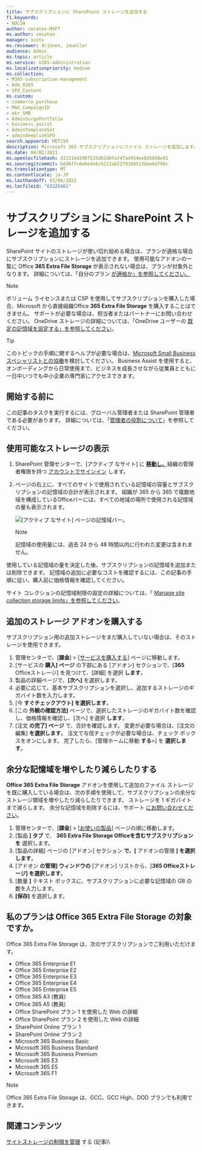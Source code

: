 ```yaml
---
title: サブスクリプションに SharePoint ストレージを追加する
f1.keywords:
- NOCSH
author: cmcatee-MSFT
ms.author: cmcatee
manager: scotv
ms.reviewer: drjones, jmueller
audience: Admin
ms.topic: article
ms.service: o365-administration
ms.localizationpriority: medium
ms.collection:
- M365-subscription-management
- Adm_O365
- SPO_Content
ms.custom:
- commerce_purchase
- MAX_CampaignID
- okr_SMB
- AdminSurgePortfolio
- business_assist
- AdminTemplateSet
- admindeeplinkSPO
search.appverid: MET150
description: Microsoft 365 サブスクリプションにファイル ストレージを追加します。 追加のファイル ストレージを使用すると、SharePoint にさらに多くのコンテンツを格納できます。
ms.date: 04/02/2021
ms.openlocfilehash: d3321643907535d01d0fa747ad454ee8d5898e91
ms.sourcegitcommit: bdd6ffc6ebe4e6cb212ab22793d9513dae6d798c
ms.translationtype: MT
ms.contentlocale: ja-JP
ms.lasthandoff: 03/08/2022
ms.locfileid: "63325461"
---
```

# <a name="add-more-sharepoint-storage-to-your-subscription"></a>サブスクリプションに SharePoint ストレージを追加する
SharePoint サイトのストレージが使い切れ始める場合は、プランが適格な場合にサブスクリプションにストレージを追加できます。 使用可能なアドオンの一覧に Office **365 Extra File Storage** が表示されない場合は、プランが対象外となります。 詳細については、「自分のプラン [が適格か」を参照してください。](#is-my-plan-eligible-for-office-365-extra-file-storage)

> [!NOTE]
> ボリューム ライセンスまたは CSP を使用してサブスクリプションを購入した場合、Microsoft から直接組織Office **365 Extra File Storage** を購入することはできません。 サポートが必要な場合は、担当者またはパートナーにお問い合わせください。
> OneDrive ストレージの詳細については、「OneDrive ユーザーの [既定の記憶域を設定する」を参照してください](/onedrive/set-default-storage-space)。

> [!TIP]
> このトピックの手順に関するヘルプが必要な場合は、[Microsoft Small Business スペシャリストとの協働](https://go.microsoft.com/fwlink/?linkid=2186871)を検討してください。 Business Assist を使用すると、オンボーディングから日常使用まで、ビジネスを成長させながら従業員とともに一日中いつでも中小企業の専門家にアクセスできます。

## <a name="before-you-begin"></a>開始する前に

この記事のタスクを実行するには、グローバル管理者または SharePoint 管理者である必要があります。 詳細については、「[管理者の役割について](../admin/add-users/about-admin-roles.md)」を参照してください。

## <a name="view-available-storage"></a>使用可能なストレージの表示

1. SharePoint 管理センターで、[アクティブ なサイト] に <a href="https://go.microsoft.com/fwlink/?linkid=2185220" target="_blank">**移動し、**</a>組織の管理者権限を持つ [アカウントでサインイン](/sharepoint/sharepoint-admin-role) します。

2. ページの右上に、すべてのサイトで使用されている記憶域の容量とサブスクリプションの記憶域の合計が表示されます。 組織が 365 から 365 で複数地域を構成しているOfficeバーには、すべての地域の場所で使用される記憶域の量も表示されます。

   ![[アクティブ なサイト] ページの記憶域バー。](/sharepoint/sharepointonline/media/active-sites-storage-bar.png)

   > [!NOTE]
   > 記憶域の使用量には、過去 24 から 48 時間以内に行われた変更は含まれません。

使用している記憶域の量を決定した後、サブスクリプションの記憶域を追加または削除できます。 記憶域の追加に必要なコストを確認するには、この記事の手順に従い、購入前に価格情報を確認してください。
  
サイト コレクションの記憶域制限の設定の詳細については、「 [Manage site collection storage limits」を参照してください](/sharepoint/manage-site-collection-storage-limits)。
  
## <a name="buy-the-extra-storage-add-on"></a>追加のストレージ アドオンを購入する

サブスクリプション用の追加ストレージをまだ購入していない場合は、そのストレージを使用できます。

1. 管理センターで、[**課金**] \> [<a href="https://go.microsoft.com/fwlink/p/?linkid=868433" target="_blank">サービスを購入する</a>] ページに移動します。
2. [サービスの **購入] ページ** の下部にある [アドオン] セクションで、[**365** Officeストレージ] を見つけて、[詳細] を選択 **します**。
3. 製品の詳細ページで、**[次へ]** を選択します。
4. 必要に応じて、基本サブスクリプションを選択し、追加するストレージのギガバイト数を入力します。
5. [今 **すぐチェックアウト] を選択します**。
6. [この **外観の確認方法]** ページで、選択したストレージのギガバイト数を確認し、価格情報を確認し、[次へ] を選択 **します**。
7. [注文 **の完了] ページ** で、合計を確認します。 変更が必要な場合は、[注文の編集] **を選択します**。 注文で与信チェックが必要な場合は、チェック ボックスをオンにします。 完了したら、[管理ホームに移動 **する**\>] を **選択します**。

## <a name="increase-or-decrease-your-extra-storage"></a>余分な記憶域を増やしたり減らしたりする

**Office 365 Extra File Storage** アドオンを使用して追加のファイル ストレージを既に購入している場合は、次の手順を使用して、サブスクリプションの余分なストレージ領域を増やしたり減らしたりできます。 ストレージを 1 ギガバイトまで減らします。 余分な記憶域を削除するには、サポート [にお問い合わせください](../admin/get-help-support.md)。

1. 管理センターで、[**課金**] \> [<a href="https://go.microsoft.com/fwlink/p/?linkid=842054" target="_blank">お使いの製品</a>] ページの順に移動します。
2. [製品 **] タブ** で、 **365 Extra File Storage Officeを含むサブスクリプションを** 選択します。
3. [製品の詳細] ページの [アドオン] セクション **で、[** アドオンの管理 **] を選択します**。
4. [アドオン **の管理] ウィンドウの** [アドオン] リストから、[**365 Officeストレージ] を選択します**。
5. [数量 **]** テキスト ボックスに、サブスクリプションに必要な記憶域の GB の数を入力します。
6. **[保存]** を選択します。

## <a name="is-my-plan-eligible-for-office-365-extra-file-storage"></a>私のプランは Office 365 Extra File Storage の対象ですか。

Office 365 Extra File Storage は、次のサブスクリプションでご利用いただけます。
  
- Office 365 Enterprise E1
- Office 365 Enterprise E2
- Office 365 Enterprise E3
- Office 365 Enterprise E4
- Office 365 Enterprise E5
- Office 365 A3 (教員)
- Office 365 A5 (教員)
- Office SharePoint プラン 1 を使用した Web の詳細
- Office SharePoint プラン 2 を使用した Web の詳細
- SharePoint Online プラン 1
- SharePoint Online プラン 2
- Microsoft 365 Business Basic
- Microsoft 365 Business Standard
- Microsoft 365 Business Premium
- Microsoft 365 E3
- Microsoft 365 E5
- Microsoft 365 F1

> [!NOTE]
> Office 365 Extra File Storage は、GCC、GCC High、DOD プランでも利用できます。

## <a name="related-content"></a>関連コンテンツ

[サイトストレージの制限を管理](/sharepoint/manage-site-collection-storage-limits) する (記事)\

